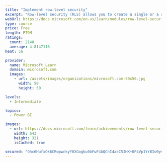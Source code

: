 ```yaml
---
title: "Implement row-level security"
excerpt: "Row-level security (RLS) allows you to create a single or a set of reports that targets data for a specific user. In this module, you will learn how to implement RLS by using either a static or dynamic method and how Microsoft Power BI simplifies testing RLS in Power BI Desktop and Power BI service."
webUrl: https://docs.microsoft.com/en-us/learn/modules/row-level-security-power-bi/
type: course
price: Free
length: PT9M
ratings:
  count: 2148
  average: 4.8147116
heat: 56

provider:
  name: Microsoft Learn
  domain: microsoft.com
  images:
    - url: /assets/images/organizations/microsoft.com-50x50.jpg
      width: 50
      height: 50

levels:
  - Intermediate

topics:
  - Power BI

images:
  - url: https://docs.microsoft.com/learn/achievements/row-level-security-power-bi-social.png
    width: 643
    height: 321
    isCached: true

secured: "Qhc6HufxOk6CRwpwnkyY0XGogku0bFwF4bQCnI4aeC5IHK+0P4Vp1Yr8Iw9yv2yykcFOZk8YY23AumppVa0KwO0oPS3JXoasR2jqsRrg3FnUYCTMV8PUpxuo5LtNUv6sjUCIvc1yG0UknOs6eJbbpbcY8YmeWiWKgUaRS7zzwJhe0XedHy9Cu7vQPsoIbspeqDqQN025NhioJQeXi/oPre0mVIq++Bvg9lvxQ7wNVumBMPsQ+dtAtT1O+q/MvJIH++0vUIr2DhvoMsTIgxVvaXpno63/913VQCAnxzaWDm8oSHB2ojOHMBFuVqn7ceIc9gG40yWY1ZZ2pxA8bCjQVNmPSRTGwIvpTeiwma7OOvZzF1d7c89177Jf+B/7m3inE1q5mjToCqT6glTjdwX7KkG+0a7fYKdHLqj+sclxels=;8+jfI0NeU7q2O290vwAm9A=="
---
```


